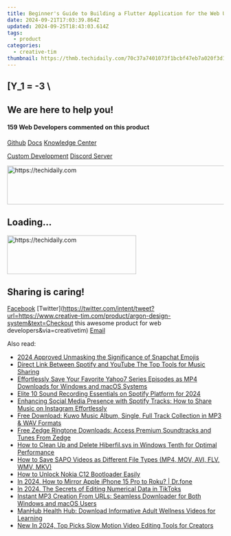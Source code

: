 ```yaml
---
title: Beginner's Guide to Building a Flutter Application for the Web Using Material-UI and Code Samples From CreativeTim
date: 2024-09-21T17:03:39.864Z
updated: 2024-09-25T18:43:03.614Z
tags:
  - product
categories:
  - creative-tim
thumbnail: https://thmb.techidaily.com/70c37a7401073f1bcbf47eb7a020f3d12c21a20e9f862ecf54abef66ad7c8a53.jpg
---
```


## \[Y_1 = -3 \

## We are here to help you!

#### 159 Web Developers commented on this product

[Github](https://github.com/creativetimofficial/argon-design-system) [Docs](https://tools.techidaily.com/creative-tim/products/) [Knowledge Center](https://tools.techidaily.com/creative-tim/products/) 

[Custom Development](https://tools.techidaily.com/creative-tim/products/) [Discord Server](https://discord.com/invite/FhCJCaHdQa) 

<!-- affiliate ads begin -->
<a href="https://appsumo.8odi.net/c/5597632/2130890/7443" target="_top" id="2130890">
  <img src="//a.impactradius-go.com/display-ad/7443-2130890" border="0" alt="https://techidaily.com" width="728" height="90"/>
</a>
<img height="0" width="0" src="https://appsumo.8odi.net/i/5597632/2130890/7443" style="position:absolute;visibility:hidden;" border="0" />
<!-- affiliate ads end -->

## Loading...

<!-- affiliate ads begin -->
<a href="https://laganoo.pxf.io/c/5597632/1657396/16446" target="_top" id="1657396">
  <img src="//a.impactradius-go.com/display-ad/16446-1657396" border="0" alt="https://techidaily.com" width="300" height="90"/>
</a>
<img height="0" width="0" src="https://laganoo.pxf.io/i/5597632/1657396/16446" style="position:absolute;visibility:hidden;" border="0" />
<!-- affiliate ads end -->

## Sharing is caring!

[Facebook](https://www.facebook.com/sharer/sharer.php?u=https://www.creative-tim.com/product/argon-design-system?src=sdkpreparse) [Twitter](https://twitter.com/intent/tweet?url=https://www.creative-tim.com/product/argon-design-system&text=Checkout this awesome product for web developers&via=creativetim) [Email](https://tools.techidaily.com/creative-tim/products/)

<ins class="adsbygoogle"
     style="display:block"
     data-ad-format="autorelaxed"
     data-ad-client="ca-pub-7571918770474297"
     data-ad-slot="1223367746"></ins>

<ins class="adsbygoogle"
     style="display:block"
     data-ad-client="ca-pub-7571918770474297"
     data-ad-slot="8358498916"
     data-ad-format="auto"
     data-full-width-responsive="true"></ins>

<span class="atpl-alsoreadstyle">Also read:</span>
<div><ul>
<li><a href="https://snapchat-videos.techidaily.com/2024-approved-unmasking-the-significance-of-snapchat-emojis/"><u>2024 Approved Unmasking the Significance of Snapchat Emojis</u></a></li>
<li><a href="https://youtube-video-recordings.techidaily.com/direct-link-between-spotify-and-youtube-the-top-tools-for-music-sharing/"><u>Direct Link Between Spotify and YouTube The Top Tools for Music Sharing</u></a></li>
<li><a href="https://fox-zaraz.techidaily.com/effortlessly-save-your-favorite-yahoo7-series-episodes-as-mp4-downloads-for-windows-and-macos-systems/"><u>Effortlessly Save Your Favorite Yahoo7 Series Episodes as MP4 Downloads for Windows and macOS Systems</u></a></li>
<li><a href="https://digital-screen-recording.techidaily.com/elite-10-sound-recording-essentials-on-spotify-platform-for-2024/"><u>Elite 10 Sound Recording Essentials on Spotify Platform for 2024</u></a></li>
<li><a href="https://fox-zaraz.techidaily.com/enhancing-social-media-presence-with-spotify-tracks-how-to-share-music-on-instagram-effortlessly/"><u>Enhancing Social Media Presence with Spotify Tracks: How to Share Music on Instagram Effortlessly</u></a></li>
<li><a href="https://fox-zaraz.techidaily.com/free-download-kuwo-music-album-single-full-track-collection-in-mp3-and-wav-formats/"><u>Free Download: Kuwo Music Album, Single, Full Track Collection in MP3 & WAV Formats</u></a></li>
<li><a href="https://fox-zaraz.techidaily.com/free-zedge-ringtone-downloads-access-premium-soundtracks-and-tunes-from-zedge/"><u>Free Zedge Ringtone Downloads: Access Premium Soundtracks and Tunes From Zedge</u></a></li>
<li><a href="https://techidaily.com/how-to-clean-up-and-delete-hiberfilsys-in-windows-tenth-for-optimal-performance/"><u>How to Clean Up and Delete Hiberfil.sys in Windows Tenth for Optimal Performance</u></a></li>
<li><a href="https://fox-zaraz.techidaily.com/how-to-save-sapo-videos-as-different-file-types-mp4-mov-avi-flv-wmv-mkv/"><u>How to Save SAPO Videos as Different File Types (MP4, MOV, AVI, FLV, WMV, MKV)</u></a></li>
<li><a href="https://easy-unlock-android.techidaily.com/how-to-unlock-nokia-c12-bootloader-easily-by-drfone-android/"><u>How to Unlock Nokia C12 Bootloader Easily</u></a></li>
<li><a href="https://screen-mirror.techidaily.com/in-2024-how-to-mirror-apple-iphone-15-pro-to-roku-drfone-by-drfone-ios/"><u>In 2024, How to Mirror Apple iPhone 15 Pro to Roku? | Dr.fone</u></a></li>
<li><a href="https://some-tips.techidaily.com/in-2024-the-secrets-of-editing-numerical-data-in-tiktoks/"><u>In 2024, The Secrets of Editing Numerical Data in TikToks</u></a></li>
<li><a href="https://fox-zaraz.techidaily.com/instant-mp3-creation-from-urls-seamless-downloader-for-both-windows-and-macos-users/"><u>Instant MP3 Creation From URLs: Seamless Downloader for Both Windows and macOS Users</u></a></li>
<li><a href="https://fox-zaraz.techidaily.com/manhub-health-hub-download-informative-adult-wellness-videos-for-learning/"><u>ManHub Health Hub: Download Informative Adult Wellness Videos for Learning</u></a></li>
<li><a href="https://ai-video-tools.techidaily.com/new-in-2024-top-picks-slow-motion-video-editing-tools-for-creators/"><u>New In 2024, Top Picks Slow Motion Video Editing Tools for Creators</u></a></li>
</ul></div>


